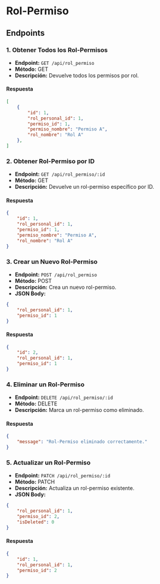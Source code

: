 # Rol-Permiso

## Endpoints

### 1. Obtener Todos los Rol-Permisos
- **Endpoint:** `GET /api/rol_permiso`
- **Método:** GET
- **Descripción:** Devuelve todos los permisos por rol.

#### Respuesta
```json
[
    {
        "id": 1,
        "rol_personal_id": 1,
        "permiso_id": 1,
        "permiso_nombre": "Permiso A",
        "rol_nombre": "Rol A"
    },
]
```

### 2. Obtener Rol-Permiso por ID
- **Endpoint:** `GET /api/rol_permiso/:id`
- **Método:** GET
- **Descripción:** Devuelve un rol-permiso específico por ID.

#### Respuesta
```json
{
    "id": 1,
    "rol_personal_id": 1,
    "permiso_id": 1,
    "permiso_nombre": "Permiso A",
    "rol_nombre": "Rol A"
}
```

### 3. Crear un Nuevo Rol-Permiso
- **Endpoint:** `POST /api/rol_permiso`
- **Método:** POST
- **Descripción:** Crea un nuevo rol-permiso.
- **JSON Body:**
```json
{
    "rol_personal_id": 1,
    "permiso_id": 1
}
```

#### Respuesta
```json
{
    "id": 2,
    "rol_personal_id": 1,
    "permiso_id": 1
}
```

### 4. Eliminar un Rol-Permiso
- **Endpoint:** `DELETE /api/rol_permiso/:id`
- **Método:** DELETE
- **Descripción:** Marca un rol-permiso como eliminado.

#### Respuesta
```json
{
    "message": "Rol-Permiso eliminado correctamente."
}
```

### 5. Actualizar un Rol-Permiso
- **Endpoint:** `PATCH /api/rol_permiso/:id`
- **Método:** PATCH
- **Descripción:** Actualiza un rol-permiso existente.
- **JSON Body:**
```json
{
    "rol_personal_id": 1,
    "permiso_id": 2,
    "isDeleted": 0
}
```

#### Respuesta
```json
{
    "id": 1,
    "rol_personal_id": 1,
    "permiso_id": 2
}
```